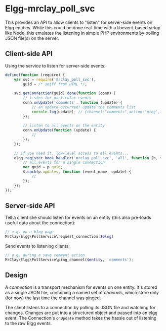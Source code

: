# Elgg-mrclay_poll_svc
This provides an API to allow clients to "listen" for server-side events on Elgg entities. While this could be done real-time with a libevent-based setup like Node, this emulates the listening in simple PHP environments by polling JSON file(s) on the server.

## Client-side API

Using the service to listen for server-side events:

```js
define(function (require) {
    var svc = require('mrclay_poll_svc'),
        guid = /* sniff from HTML */;
        
    svc.getConnection(guid).done(function (conn) {
        // listen for particular events
        conn.onUpdate('comments', function (update) {
            // an update occurred! update the comments list
            console.log(update); // {channel:"comments",action:"ping",time:<Date>}
        });
        
        // listen to all events on the entity
        conn.onUpdate(function (update) {
            //
        });
    });
    
    // if you need it, low-level access to all events...
    elgg.register_hook_handler('mrclay_poll_svc', 'all', function (h, t, p, v) {
        // all events for a single connection
        var guid = p.guid;
        $.each(p.updates, function (event_name, update) {
            //
        });
    });
});
```

## Server-side API

Tell a client she should listen for events on an entity (this also pre-loads useful data about the connection):

```php
// e.g. on a blog page
MrClay\Elgg\PollService\request_connection($blog)
```

Send events to listening clients:

```php
// e.g. during a save comment action
MrClay\Elgg\PollService\ping_channel($entity, 'comments');
```

## Design

A *connection* is a transport mechanism for events on one entity. It's stored as a single JSON file, containing a named set of *channels*, which store only (for now) the last time the channel was pinged.

The client listens to a connection by polling its JSON file and watching for changes. Changes are put into a structured object and passed into an elgg event. The Connection's `onUpdate` method takes the hassle out of listening to the raw Elgg events.
